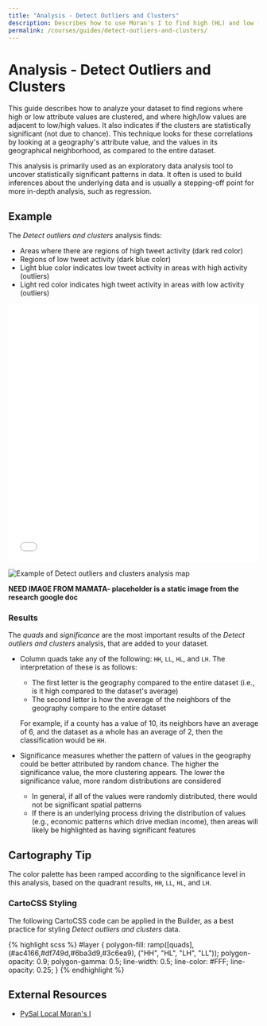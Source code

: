 ```yaml
---
title: "Analysis - Detect Outliers and Clusters"
description: Describes how to use Moran's I to find high (HL) and low (LH) outliers, and high (HH) and low (LL) clusters, with the CARTO Builder.
permalink: /courses/guides/detect-outliers-and-clusters/
---
```


# Analysis - Detect Outliers and Clusters

This guide describes how to analyze your dataset to find regions where high or low attribute values are clustered, and where high/low values are adjacent to low/high values. It also indicates if the clusters are statistically significant (not due to chance). This technique looks for these correlations by looking at a geography's attribute value, and the values in its geographical neighborhood, as compared to the entire dataset.

This analysis is primarily used as an exploratory data analysis tool to uncover statistically significant patterns in data. It often is used to build inferences about the underlying data and is usually a stepping-off point for more in-depth analysis, such as regression.

## Example

The _Detect outliers and clusters_ analysis finds:

- Areas where there are regions of high tweet activity (dark red color)
- Regions of low tweet activity (dark blue color)
- Light blue color indicates low tweet activity in areas with high activity (outliers)
- Light red color indicates high tweet activity in areas with low activity (outliers)

<iframe width="100%" height="520" frameborder="0" src="<<<<<<<<<<<<<<" allowfullscreen webkitallowfullscreen mozallowfullscreen oallowfullscreen msallowfullscreen></iframe>

<span class="wrap-border"><img src="/academy/img/guides/detect_outliers/example.jpg" alt="Example of Detect outliers and clusters analysis map" /></span>

**NEED IMAGE FROM MAMATA- placeholder is a static image from the research google doc**

### Results

The _quads_ and _significance_ are the most important results of the _Detect outliers and clusters_ analysis, that are added to your dataset.

- Column quads take any of the following: `HH`, `LL`, `HL`, and `LH`. The interpretation of these is as follows: 

	- The first letter is the geography compared to the entire dataset (i.e., is it high compared to the dataset's average)
	- The second letter is how the average of the neighbors of the geography compare to the entire dataset

	For example, if a county has a value of 10, its neighbors have an average of 6, and the dataset as a whole has an average of 2, then the classification would be `HH`.

- Significance measures whether the pattern of values in the geography could be better attributed by random chance. The higher the significance value, the more clustering appears. The lower the significance value, more random distributions are considered

	- In general, if all of the values were randomly distributed, there would not be significant spatial patterns
	- If there is an underlying process driving the distribution of values (e.g., economic patterns which drive median income), then areas will likely be highlighted as having significant features

## Cartography Tip

The color palette has been ramped according to the significance level in this analysis, based on the quadrant results, `HH`, `LL`, `HL`, and `LH`.

### CartoCSS Styling

The following CartoCSS code can be applied in the Builder, as a best practice for styling _Detect outliers and clusters_ data.

{% highlight scss %}
#layer {
  	polygon-fill: ramp([quads], (#ac4166,#df749d,#6ba3d9,#3c6ea9), ("HH", "HL", "LH", "LL"));
  	polygon-opacity: 0.9;
  	polygon-gamma: 0.5;
  	line-width: 0.5;
  	line-color: #FFF;
  	line-opacity: 0.25;
}
{% endhighlight %}

## External Resources

- [PySal Local Moran's I](https://pysal.readthedocs.io/en/v1.11.0/users/tutorials/autocorrelation.html#local-moran-s-i)
